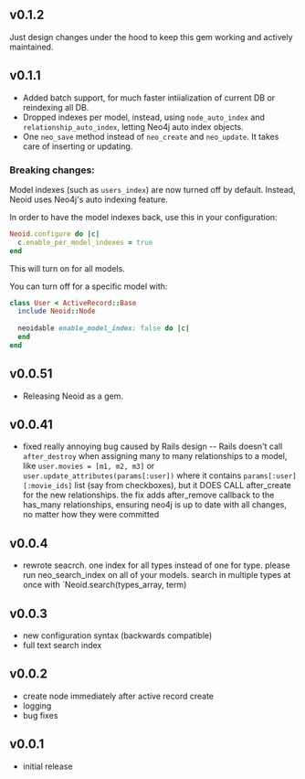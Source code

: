 ## v0.1.2
Just design changes under the hood to keep this gem working and actively maintained.

## v0.1.1

* Added batch support, for much faster intiialization of current DB or reindexing all DB.
* Dropped indexes per model, instead, using `node_auto_index` and `relationship_auto_index`, letting Neo4j auto index objects.
* One `neo_save` method instead of `neo_create` and `neo_update`. It takes care of inserting or updating.

### Breaking changes:

Model indexes (such as `users_index`) are now turned off by default. Instead, Neoid uses Neo4j's auto indexing feature.

In order to have the model indexes back, use this in your configuration:

```ruby
Neoid.configure do |c|
  c.enable_per_model_indexes = true
end
```

This will turn on for all models.

You can turn off for a specific model with:

```ruby
class User < ActiveRecord::Base
  include Neoid::Node
  
  neoidable enable_model_index: false do |c|
  end
end
```

## v0.0.51

* Releasing Neoid as a gem.

## v0.0.41

* fixed really annoying bug caused by Rails design -- Rails doesn't call `after_destroy` when assigning many to many relationships to a model, like `user.movies = [m1, m2, m3]` or `user.update_attributes(params[:user])` where it contains `params[:user][:movie_ids]` list (say from checkboxes), but it DOES CALL after_create for the new relationships. the fix adds after_remove callback to the has_many relationships, ensuring neo4j is up to date with all changes, no matter how they were committed

## v0.0.4

* rewrote seacrch. one index for all types instead of one for type. please run neo_search_index on all of your models.
  search in multiple types at once with `Neoid.search(types_array, term)

## v0.0.3

* new configuration syntax (backwards compatible)
* full text search index

## v0.0.2

* create node immediately after active record create
* logging
* bug fixes

## v0.0.1

* initial release